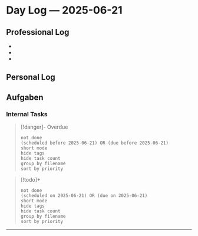 
# Day Log — 2025-06-21

## Professional Log
-
-
-
## Personal Log

## Aufgaben

### Internal Tasks

> [!danger]- Overdue
>```tasks
>not done
>(scheduled before 2025-06-21) OR (due before 2025-06-21)
>short mode
>hide tags
>hide task count
>group by filename
>sort by priority
>```

> [!todo]+
>```tasks
>not done
>(scheduled on 2025-06-21) OR (due on 2025-06-21)
>short mode
>hide tags
>hide task count
>group by filename
>sort by priority
>```

---
